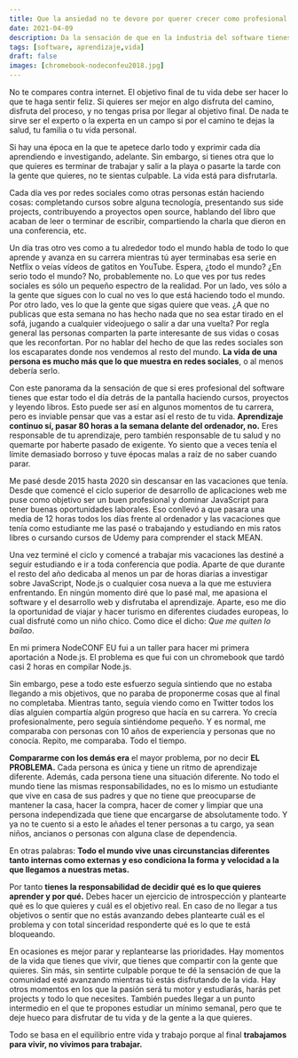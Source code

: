 ```yaml
---
title: Que la ansiedad no te devore por querer crecer como profesional del software
date: 2021-04-09
description: Da la sensación de que en la industria del software tienes que estar en un continuo non stop de aprendizaje y hacer cosas. Sin embargo, creo que esto no es así. 
tags: [software, aprendizaje,vida]
draft: false
images: [chromebook-nodeconfeu2018.jpg]
---
```


<tldr-section>

No te compares contra internet. El objetivo final de tu vida debe ser hacer lo que te haga sentir feliz. Si quieres ser mejor en algo disfruta del camino, disfruta del proceso, y no tengas prisa por llegar al objetivo final. De nada te sirve ser el experto o la experta en un campo si por el camino te dejas la salud, tu familia o tu vida personal.

Si hay una época en la que te apetece darlo todo y exprimir cada día aprendiendo e investigando, adelante. Sin embargo, si tienes otra que lo que quieres es terminar de trabajar y salir a la playa o pasarte la tarde con la gente que quieres, no te sientas culpable. La vida está para disfrutarla.

</tldr-section>

Cada día ves por redes sociales como otras personas están haciendo cosas: completando cursos sobre alguna tecnología, presentando sus side projects, contribuyendo a proyectos open source, hablando del libro que acaban de leer o terminar de escribir, compartiendo la charla que dieron en una conferencia, etc.

Un día tras otro ves como a tu alrededor todo el mundo habla de todo lo que aprende y avanza en su carrera mientras tú ayer terminabas esa serie en Netflix o veías vídeos de gatitos en YouTube. Espera, ¿todo el mundo? ¿En serio todo el mundo? No, probablemente no. Lo que ves por tus redes sociales es sólo un pequeño espectro de la realidad. Por un lado, ves sólo a la gente que sigues con lo cual no ves lo que está haciendo todo el mundo. Por otro lado, ves lo que la gente que sigas quiere que veas. ¿A que no publicas que esta semana no has hecho nada que no sea estar tirado en el sofá, jugando a cualquier videojuego o salir a dar una vuelta? Por regla general las personas comparten la parte interesante de sus vidas o cosas que les reconfortan. Por no hablar del hecho de que las redes sociales son los escaparates donde nos vendemos al resto del mundo. **La vida de una persona es mucho más que lo que muestra en redes sociales**, o al menos debería serlo.

Con este panorama da la sensación de que si eres profesional del software tienes que estar todo el día detrás de la pantalla haciendo cursos, proyectos y leyendo libros. Esto puede ser así en algunos momentos de tu carrera, pero es inviable pensar que vas a estar así el resto de tu vida. **Aprendizaje continuo sí, pasar 80 horas a la semana delante del ordenador, no.** Eres responsable de tu aprendizaje, pero también responsable de tu salud y no quemarte por haberte pasado de exigente. Yo siento que a veces tenía el límite demasiado borroso y tuve épocas malas a raíz de no saber cuando parar.

Me pasé desde 2015 hasta 2020 sin descansar en las vacaciones que tenía. Desde que comencé el ciclo superior de desarrollo de aplicaciones web me puse como objetivo ser un buen profesional y dominar JavaScript para tener buenas oportunidades laborales. Eso conllevó a que pasara una media de 12 horas todos los días frente al ordenador y las vacaciones que tenía como estudiante me las pasé o trabajando y estudiando en mis ratos libres o cursando cursos de Udemy para comprender el stack MEAN.

Una vez terminé el ciclo y comencé a trabajar mis vacaciones las destiné a seguir estudiando e ir a toda conferencia que podía. Aparte de que durante el resto del año dedicaba al menos un par de horas diarias a investigar sobre JavaScript, Node.js o cualquier cosa nueva a la que me estuviera enfrentando. En ningún momento diré que lo pasé mal, me apasiona el software y el desarrollo web y disfrutaba el aprendizaje. Aparte, eso me dio la oportunidad de viajar y hacer turismo en diferentes ciudades europeas, lo cual disfruté como un niño chico. Como dice el dicho: *Que me quiten lo bailao*.

<img-caption src="/assets/blog/2021/la-ansiedad-de-evolucionar-como-profesional-del-software/chromebook-nodeconfeu2018.jpg" alt="Mi chromebook tratando de compilar Node.js durante la NodeCONF EU 2018">
En mi primera NodeCONF EU fui a un taller para hacer mi primera aportación a Node.js. El problema es que fui con un chromebook que tardó casi 2 horas en compilar Node.js.
</img-caption>

Sin embargo, pese a todo este esfuerzo seguía sintiendo que no estaba llegando a mis objetivos, que no paraba de proponerme cosas que al final no completaba. Mientras tanto, seguía viendo como en Twitter todos los días alguien compartía algún progreso que hacía en su carrera. Yo crecía profesionalmente, pero seguía sintiéndome pequeño. Y es normal, me comparaba con personas con 10 años de experiencia y personas que no conocía. Repito, me comparaba. Todo el tiempo.

**Compararme con los demás era** el mayor problema, por no decir **EL PROBLEMA.** Cada persona es única y tiene un ritmo de aprendizaje diferente. Además, cada persona tiene una situación diferente. No todo el mundo tiene las mismas responsabilidades, no es lo mismo un estudiante que vive en casa de sus padres y que no tiene que preocuparse de mantener la casa, hacer la compra, hacer de comer y limpiar que una persona independizada que tiene que encargarse de absolutamente todo. Y ya no te cuento si a esto le añades el tener personas a tu cargo, ya sean niños, ancianos o personas con alguna clase de dependencia.

En otras palabras: **Todo el mundo vive unas circunstancias diferentes tanto internas como externas y eso condiciona la forma y velocidad a la que llegamos a nuestras metas.**

Por tanto **tienes la responsabilidad de decidir qué es lo que quieres aprender y por qué.** Debes hacer un ejercicio de introspección y plantearte qué es lo que quieres y cuál es el objetivo real. En caso de no llegar a tus objetivos o sentir que no estás avanzando debes plantearte cuál es el problema y con total sinceridad responderte qué es lo que te está bloqueando.

En ocasiones es mejor parar y replantearse las prioridades. Hay momentos de la vida que tienes que vivir, que tienes que compartir con la gente que quieres. Sin más, sin sentirte culpable porque te dé la sensación de que la comunidad esté avanzando mientras tú estás disfrutando de la vida. Hay otros momentos en los que la pasión será tu motor y estudiarás, harás pet projects y todo lo que necesites. También puedes llegar a un punto intermedio en el que te propones estudiar un mínimo semanal, pero que te deje hueco para disfrutar de tu vida y de la gente a la que quieres.

Todo se basa en el equilibrio entre vida y trabajo porque al final **trabajamos para vivir, no vivimos para trabajar.**
